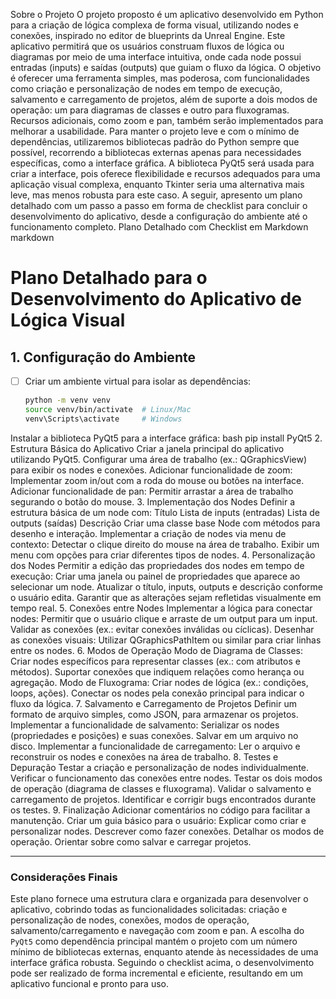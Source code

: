 Sobre o Projeto
O projeto proposto é um aplicativo desenvolvido em Python para a criação de lógica complexa de forma visual, utilizando nodes e conexões, inspirado no editor de blueprints da Unreal Engine. Este aplicativo permitirá que os usuários construam fluxos de lógica ou diagramas por meio de uma interface intuitiva, onde cada node possui entradas (inputs) e saídas (outputs) que guiam o fluxo da lógica. O objetivo é oferecer uma ferramenta simples, mas poderosa, com funcionalidades como criação e personalização de nodes em tempo de execução, salvamento e carregamento de projetos, além de suporte a dois modos de operação: um para diagramas de classes e outro para fluxogramas. Recursos adicionais, como zoom e pan, também serão implementados para melhorar a usabilidade.
Para manter o projeto leve e com o mínimo de dependências, utilizaremos bibliotecas padrão do Python sempre que possível, recorrendo a bibliotecas externas apenas para necessidades específicas, como a interface gráfica. A biblioteca PyQt5 será usada para criar a interface, pois oferece flexibilidade e recursos adequados para uma aplicação visual complexa, enquanto Tkinter seria uma alternativa mais leve, mas menos robusta para este caso.
A seguir, apresento um plano detalhado com um passo a passo em forma de checklist para concluir o desenvolvimento do aplicativo, desde a configuração do ambiente até o funcionamento completo.
Plano Detalhado com Checklist em Markdown
markdown
# Plano Detalhado para o Desenvolvimento do Aplicativo de Lógica Visual

## 1. Configuração do Ambiente
- [ ] Criar um ambiente virtual para isolar as dependências:
  ```bash
  python -m venv venv
  source venv/bin/activate  # Linux/Mac
  venv\Scripts\activate     # Windows
Instalar a biblioteca PyQt5 para a interface gráfica:
bash
pip install PyQt5
2. Estrutura Básica do Aplicativo
Criar a janela principal do aplicativo utilizando PyQt5.
Configurar uma área de trabalho (ex.: QGraphicsView) para exibir os nodes e conexões.
Adicionar funcionalidade de zoom:
Implementar zoom in/out com a roda do mouse ou botões na interface.
Adicionar funcionalidade de pan:
Permitir arrastar a área de trabalho segurando o botão do mouse.
3. Implementação dos Nodes
Definir a estrutura básica de um node com:
Título
Lista de inputs (entradas)
Lista de outputs (saídas)
Descrição
Criar uma classe base Node com métodos para desenho e interação.
Implementar a criação de nodes via menu de contexto:
Detectar o clique direito do mouse na área de trabalho.
Exibir um menu com opções para criar diferentes tipos de nodes.
4. Personalização dos Nodes
Permitir a edição das propriedades dos nodes em tempo de execução:
Criar uma janela ou painel de propriedades que aparece ao selecionar um node.
Atualizar o título, inputs, outputs e descrição conforme o usuário edita.
Garantir que as alterações sejam refletidas visualmente em tempo real.
5. Conexões entre Nodes
Implementar a lógica para conectar nodes:
Permitir que o usuário clique e arraste de um output para um input.
Validar as conexões (ex.: evitar conexões inválidas ou cíclicas).
Desenhar as conexões visuais:
Utilizar QGraphicsPathItem ou similar para criar linhas entre os nodes.
6. Modos de Operação
Modo de Diagrama de Classes:
Criar nodes específicos para representar classes (ex.: com atributos e métodos).
Suportar conexões que indiquem relações como herança ou agregação.
Modo de Fluxograma:
Criar nodes de lógica (ex.: condições, loops, ações).
Conectar os nodes pela conexão principal para indicar o fluxo da lógica.
7. Salvamento e Carregamento de Projetos
Definir um formato de arquivo simples, como JSON, para armazenar os projetos.
Implementar a funcionalidade de salvamento:
Serializar os nodes (propriedades e posições) e suas conexões.
Salvar em um arquivo no disco.
Implementar a funcionalidade de carregamento:
Ler o arquivo e reconstruir os nodes e conexões na área de trabalho.
8. Testes e Depuração
Testar a criação e personalização de nodes individualmente.
Verificar o funcionamento das conexões entre nodes.
Testar os dois modos de operação (diagrama de classes e fluxograma).
Validar o salvamento e carregamento de projetos.
Identificar e corrigir bugs encontrados durante os testes.
9. Finalização
Adicionar comentários no código para facilitar a manutenção.
Criar um guia básico para o usuário:
Explicar como criar e personalizar nodes.
Descrever como fazer conexões.
Detalhar os modos de operação.
Orientar sobre como salvar e carregar projetos.

---

### Considerações Finais

Este plano fornece uma estrutura clara e organizada para desenvolver o aplicativo, cobrindo todas as funcionalidades solicitadas: criação e personalização de nodes, conexões, modos de operação, salvamento/carregamento e navegação com zoom e pan. A escolha do `PyQt5` como dependência principal mantém o projeto com um número mínimo de bibliotecas externas, enquanto atende às necessidades de uma interface gráfica robusta. Seguindo o checklist acima, o desenvolvimento pode ser realizado de forma incremental e eficiente, resultando em um aplicativo funcional e pronto para uso.